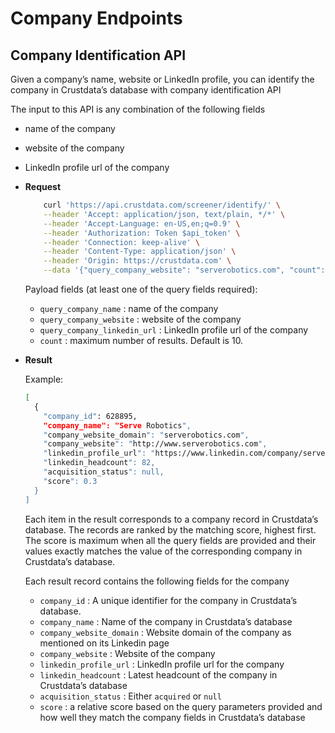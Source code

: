 # Company Endpoints

## Company Identification API

Given a company’s name, website or LinkedIn profile, you can identify the company in Crustdata’s database with company identification API

The input to this API is any combination of the following fields

- name of the company
- website of the company
- LinkedIn profile url of the company

- **Request**
    
    ```bash
        curl 'https://api.crustdata.com/screener/identify/' \
        --header 'Accept: application/json, text/plain, */*' \
        --header 'Accept-Language: en-US,en;q=0.9' \
        --header 'Authorization: Token $api_token' \
        --header 'Connection: keep-alive' \
        --header 'Content-Type: application/json' \
        --header 'Origin: https://crustdata.com' \
        --data '{"query_company_website": "serverobotics.com", "count": 1}'
    ```
    
    Payload fields (at least one of the query fields required):
    
    - `query_company_name`  : name of the company
    - `query_company_website` : website of the company
    - `query_company_linkedin_url` : LinkedIn profile url of the company
    - `count`  : maximum number of results. Default is 10.
- **Result**
    
    Example:
    
    ```bash
    [
      {
        "company_id": 628895,
        "company_name": "Serve Robotics",
        "company_website_domain": "serverobotics.com",
        "company_website": "http://www.serverobotics.com",
        "linkedin_profile_url": "https://www.linkedin.com/company/serverobotics",
        "linkedin_headcount": 82,
        "acquisition_status": null,
        "score": 0.3
      }
    ]
    ```
    
    Each item in the result corresponds to a company record in Crustdata’s database. The records are ranked by the matching score, highest first. The score is maximum when all the query fields are provided and their values exactly matches the value of the corresponding company in Crustdata’s database.
    
    Each result record contains the following fields for the company
    
    - `company_id` : A unique identifier for the company in Crustdata’s database.
    - `company_name` : Name of the company in Crustdata’s database
    - `company_website_domain` : Website domain of the company as mentioned on its Linkedin page
    - `company_website` : Website of the company
    - `linkedin_profile_url` : LinkedIn profile url for the company
    - `linkedin_headcount` : Latest headcount of the company in Crustdata’s database
    - `acquisition_status` : Either `acquired` or `null`
    - `score` : a relative score based on the query parameters provided and how well they match the company fields in Crustdata’s database